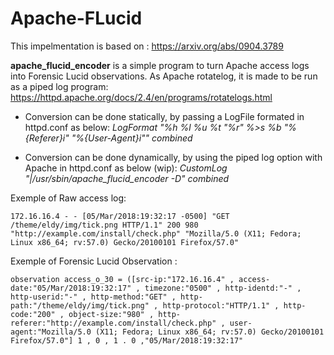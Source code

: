 # Apache-FLucid

This impelmentation is based on : https://arxiv.org/abs/0904.3789

**apache_flucid_encoder** is a simple program to turn Apache access logs into Forensic Lucid observations.
As Apache rotatelog, it is made to be run as a piped log program: https://httpd.apache.org/docs/2.4/en/programs/rotatelogs.html


- Conversion can be done statically, by passing a LogFile formated in httpd.conf as below:
*LogFormat "%h %l %u %t \"%r\" %>s %b \"%{Referer}i\" \"%{User-Agent}i\"" combined*

- Conversion can be done dynamically, by using the piped log option with Apache in httpd.conf as below (wip):
 *CustomLog "|/usr/sbin/apache_flucid_encoder -D" combined*
 

Exemple of Raw access log:
```
172.16.16.4 - - [05/Mar/2018:19:32:17 -0500] "GET /theme/eldy/img/tick.png HTTP/1.1" 200 980 "http://example.com/install/check.php" "Mozilla/5.0 (X11; Fedora; Linux x86_64; rv:57.0) Gecko/20100101 Firefox/57.0"
```

Exemple of Forensic Lucid Observation :
```
observation access_o_30 = ([src-ip:"172.16.16.4" , access-date:"05/Mar/2018:19:32:17" , timezone:"0500" , http-identd:"-" , http-userid:"-" , http-method:"GET" , http-path:"/theme/eldy/img/tick.png" , http-protocol:"HTTP/1.1" , http-code:"200" , object-size:"980" , http-referer:"http://example.com/install/check.php" , user-agent:"Mozilla/5.0 (X11; Fedora; Linux x86_64; rv:57.0) Gecko/20100101 Firefox/57.0"] 1 , 0 , 1 . 0 ,"05/Mar/2018:19:32:17" 
```


